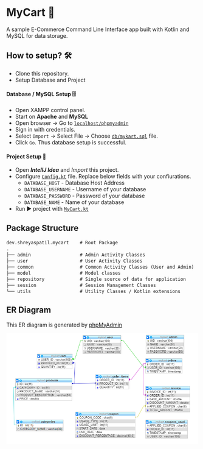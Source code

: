 # MyCart 🛒
A sample E-Commerce Command Line Interface app built with Kotlin and MySQL for data storage. 

## How to setup? 🛠
- Clone this repository.
- Setup Database and Project

#### Database / MySQL Setup 🗄️
- Open XAMPP control panel.
- Start on **Apache** and **MySQL**
- Open browser → Go to [`localhost/phpmyadmin`](http://localhost/phpmyadmin)
- Sign in with credentials.
- Select `Import` → Select File → Choose [`db/mykart.sql`](db/mykart.sql) file.
- Click `Go`.
Thus database setup is successful.

#### Project Setup 💾
- Open ***IntellJ Idea*** and *Import* this project.
- Configure [`Config.kt`](src/main/kotlin/dev/shreyaspatil/mycart/Config.kt) file. Replace below fields with your confiurations.
  - `DATABASE_HOST` - Database Host Address
  - `DATABASE_USERNAME` - Username of your database
  - `DATABASE_PASSWORD` - Password of your database
  - `DATABASE_NAME` - Name of your database
- Run ▶️ project with [`MyCart.kt`](src/main/kotlin/dev/shreyaspatil/mycart/MyCart.kt)
  
## Package Structure

    dev.shreyaspatil.mycart    # Root Package
    .
    ├── admin                  # Admin Activity Classes
    ├── user                   # User Activity Classes
    ├── common                 # Common Activity Classes (User and Admin)
    ├── model                  # Model classes
    ├── repository             # Single source of data for application           
    ├── session                # Session Management Classes
    └── utils                  # Utility Classes / Kotlin extensions

## ER Diagram
This ER diagram is generated by [phpMyAdmin](https://www.phpmyadmin.net/)

![MyCart ER Diagram](db/ERDiagram.png)
